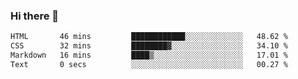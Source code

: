 ### Hi there 👋

<!--START_SECTION:waka-->

```txt
HTML       46 mins         ████████████░░░░░░░░░░░░░   48.62 %
CSS        32 mins         ████████▓░░░░░░░░░░░░░░░░   34.10 %
Markdown   16 mins         ████▒░░░░░░░░░░░░░░░░░░░░   17.01 %
Text       0 secs          ░░░░░░░░░░░░░░░░░░░░░░░░░   00.27 %
```

<!--END_SECTION:waka-->
